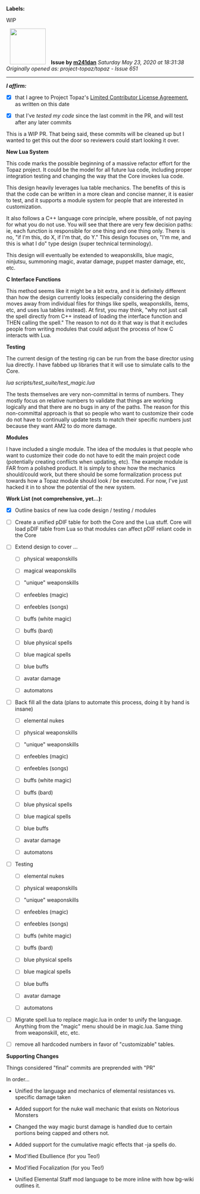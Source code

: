 **Labels:**

WIP



<a href="https://github.com/m241dan"><img src="https://avatars3.githubusercontent.com/u/3581401?v=4" width="96" height="96" hspace="10"></img></a> **Issue by [m241dan](https://github.com/m241dan)**
_Saturday May 23, 2020 at 18:31:38_
_Originally opened as: project-topaz/topaz - Issue 651_

----

<!-- place 'x' mark between square [] brackets to affirm: -->
**_I affirm:_**
- [x] that I agree to Project Topaz's [Limited Contributor License Agreement](http://project-topaz.com/blob/release/CONTRIBUTOR_AGREEMENT.md), as written on this date
- [x] that I've _tested my code_ since the last commit in the PR, and will test after any later commits

This is a WIP PR. That being said, these commits will be cleaned up but I wanted to get this out the door so reviewers could start looking it over.

**New Lua System**
This code marks the possible beginning of a massive refactor effort for the Topaz project. It could be the model for all future lua code, including proper integration testing and changing the way that the Core invokes lua code.

This design heavily leverages lua table mechanics. The benefits of this is that the code can be written in a more clean and concise manner, it is easier to test, and it supports a module system for people that are interested in customization.

It also follows a C++ language core principle, where possible, of not paying for what you do not use. You will see that there are very few decision paths: ie, each function is responsible for one thing and one thing only. There is no, "if I'm this, do X, if I'm that, do Y." This design focuses on, "I'm me, and this is what I do" type design (super technical terminology).

This design will eventually be extended to weaponskills, blue magic, ninjutsu, summoning magic, avatar damage, puppet master damage, etc, etc. 

**C Interface Functions**
This method seems like it might be a bit extra, and it is definitely different than how the design currently looks (especially considering the design moves away from individual files for things like spells, weaponskills, items, etc, and uses lua tables instead). At first, you may think, "why not just call the spell directly from C++ instead of loading the interface function and THEN calling the spell." The reason to not do it that way is that it excludes people from writing modules that could adjust the process of how C interacts with Lua.

**Testing**
The current design of the testing rig can be run from the base director using lua directly. I have fabbed up libraries that it will use to simulate calls to the Core.

*lua scripts/test_suite/test_magic.lua* 

The tests themselves are very non-committal in terms of numbers. They mostly focus on relative numbers to validate that things are working logically and that there are no bugs in any of the paths. The reason for this non-committal approach is that so people who want to customize their code do not have to continually update tests to match their specific numbers just because they want AM2 to do more damage.

**Modules**
I have included a single module. The idea of the modules is that people who want to customize their code do not have to edit the main project code (potentially creating conflicts when updating, etc). The example module is FAR from a polished product. It is simply to show how the mechanics should/could work, but there should be some formalization process put towards how a Topaz module should look / be executed. For now, I've just hacked it in to show the potential of the new system.

**Work List (not comprehensive, yet...):**
 * [x] Outline basics of new lua code design / testing / modules
 * [ ] Create a unified pDIF table for both the Core and the Lua stuff. Core will load pDIF table from Lua so that modules can affect pDIF reliant code in the Core
 * [ ] Extend design to cover ...
     * [ ] physical weaponskills
     * [ ] magical weaponskills
     * [ ] "unique" weaponskills
     * [ ] enfeebles (magic)
     * [ ] enfeebles (songs)
     * [ ] buffs (white magic)
     * [ ] buffs (bard)
     * [ ] blue physical spells
     * [ ] blue magical spells
     * [ ] blue buffs
     * [ ] avatar damage
     * [ ] automatons
 * [ ] Back fill all the data (plans to automate this process, doing it by hand is insane)
     * [ ] elemental nukes
     * [ ] physical weaponskills
     * [ ] "unique" weaponskills
     * [ ] enfeebles (magic)
     * [ ] enfeebles (songs)
     * [ ] buffs (white magic)
     * [ ] buffs (bard)
     * [ ] blue physical spells
     * [ ] blue magical spells
     * [ ] blue buffs
     * [ ] avatar damage
     * [ ] automatons
 * [ ] Testing
     * [ ] elemental nukes
     * [ ] physical weaponskills
     * [ ] "unique" weaponskills
     * [ ] enfeebles (magic)
     * [ ] enfeebles (songs)
     * [ ] buffs (white magic)
     * [ ] buffs (bard)
     * [ ] blue physical spells
     * [ ] blue magical spells
     * [ ] blue buffs
     * [ ] avatar damage
     * [ ] automatons
 * [ ] Migrate spell.lua to replace magic.lua in order to unify the language. Anything from the "magic" menu should be in magic.lua. Same thing from weaponskill, etc, etc.
 * [ ] remove all hardcoded numbers in favor of "customizable" tables.

**Supporting Changes**
Things considered "final" commits are preprended with "PR"

In order...
 * Unified the language and mechanics of elemental resistances vs. specific damage taken
 * Added support for the nuke wall mechanic that exists on Notorious Monsters
 * Changed the way magic burst damage is handled due to certain portions being capped and others not.
 * Added support for the cumulative magic effects that -ja spells do.
 * Mod'ified Ebullience (for you Teo!)
 * Mod'ified Focalization (for you Teo!)
 * Unified Elemental Staff mod language to be more inline with how bg-wiki outlines it.
